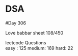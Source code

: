 # DSA

#Day 306

Love babbar sheet
    108/450
    
leetcode Questions   
easy : 125
medium: 169
hard: 22


 